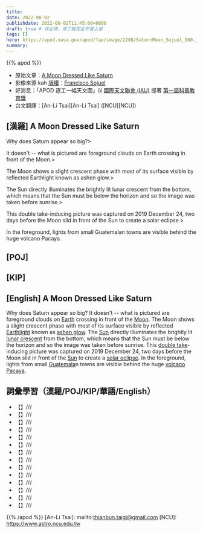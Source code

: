 ```yaml
---
title:
date: 2022-08-02
publishdate: 2022-08-02T11:45:00+0800
draft: true # 非必填，填了就完全不會上架
tags: []
hero: https://apod.nasa.gov/apod/fap/image/2208/SaturnMoon_Sojuel_960.jpg
summary:
---
```


{{% apod %}}

- 原始文章：[A Moon Dressed Like Saturn](https://apod.nasa.gov/apod/ap220802.html)
- 影像來源 kah [版權][copyright]：[Francisco Sojuel](mailto:fsojuel1@gmail.com)
- 好消息：「APOD 逐工一幅天文圖」ùi [國際天文聯會 (IAU)](https://www.iau.org/) 提著 [第一屆科普教育獎](https://www.iau.org/news/pressreleases/detail/iau2206/)
- 台文翻譯：[An-Li Tsai][An-Li Tsai] ([NCU][NCU])

## [漢羅] A Moon Dressed Like Saturn
Why does Saturn appear so big?>

It doesn't -- what is pictured are foreground clouds on Earth crossing in front of the Moon.>

The Moon shows a slight crescent phase with most of its surface visible by reflected Earthlight known as ashen glow.>

The Sun directly illuminates the brightly lit lunar crescent from the bottom, which means that the Sun must be below the horizon and so the image was taken before sunrise.>

This double take-inducing picture was captured on 2019 December 24, two days before the Moon slid in front of the Sun to create a solar eclipse.>

In the foreground, lights from small Guatemalan towns are visible behind the huge volcano Pacaya.

## [POJ]

## [KIP]

## [English] A Moon Dressed Like Saturn
Why does Saturn appear so big?
It doesn't -- what is pictured are foreground clouds on [Earth][Earth] crossing in front of the [Moon][Moon].
The Moon shows a slight crescent phase with most of its surface visible by reflected [Earthlight][Earthlight] known as [ashen glow][ashen glow].
The [Sun][Sun 1] directly illuminates the brightly lit [lunar crescent][lunar crescent] from the bottom, which means that the Sun must be below the horizon and so the image was taken before sunrise.
This [double take][double take]\-inducing picture was captured on 2019 December 24, two days before the Moon slid in front of the [Sun][Sun 2] to create a [solar eclipse][solar eclipse].
In the foreground, lights from small [Guatemala][Guatemala]n towns are visible behind the huge [volcano Pacaya][volcano Pacaya].

## 詞彙學習（漢羅/POJ/KIP/華語/English）
- 【】///
- 【】///
- 【】///
- 【】///
- 【】///
- 【】///
- 【】///
- 【】///
- 【】///
- 【】///
- 【】///
- 【】///
- 【】///
- 【】///

{{% /apod %}}
[An-Li Tsai]: mailto:thianbun.taigi@gmail.com
[NCU]: https://www.astro.ncu.edu.tw

[copyright]: https://apod.nasa.gov/apod/fap/lib/about_apod.html#srapply

[Earth]:https://solarsystem.nasa.gov/planets/earth/overview/
[Moon]:https://solarsystem.nasa.gov/moons/earths-moon/in-depth/
[Earthlight]:https://en.wikipedia.org/wiki/Earthlight_(astronomy)
[ashen glow]:https://apod.nasa.gov/apod/ap190504.html
[Sun 1]:https://solarsystem.nasa.gov/solar-system/sun/by-the-numbers/
[lunar crescent]:https://apod.nasa.gov/apod/ap220201.html
[double take]:http://img.over-blog.com/600x450/0/19/24/98/optical-illusion/kit-cat.jpg
[Sun 2]:https://apod.nasa.gov/apod/ap191028.html
[solar eclipse]:https://apod.nasa.gov/apod/ap191228.html
[Guatemala]:https://en.wikipedia.org/wiki/Guatemala
[volcano Pacaya]:https://youtu.be/9fqNNALIWjQ

